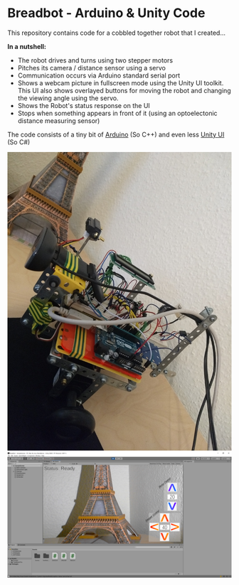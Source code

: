# Breadbot - Arduino & Unity Code

This repository contains code for a cobbled together robot that I created...

**In a nutshell:**
* The robot drives and turns using two stepper motors
* Pitches its camera / distance sensor using a servo
* Communication occurs via Arduino standard serial port
* Shows a webcam picture in fullscreen mode using the Unity UI toolkit. This UI also shows overlayed buttons for 
  moving the robot and changing the viewing angle using the servo.
* Shows the Robot's status response on the UI
* Stops when something appears in front of it (using an optoelectonic distance measuring sensor)

The code consists of a tiny bit of [Arduino](Arduino) (So C++) and even less [Unity UI](Unity/Breadbot) (So C#)

![Breadbot](Documentation/breadbot.jpg)
![Breadbot UI](Documentation/breadbot-ui.png)